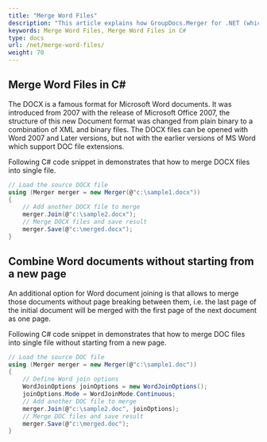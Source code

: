 ```yaml
---
title: "Merge Word Files"
description: "This article explains how GroupDocs.Merger for .NET (which is a part of Conholdate.Total for .NET) can merge Word files."
keywords: Merge Word Files, Merge Word Files in C#
type: docs
url: /net/merge-word-files/
weight: 70
---
```


## Merge Word Files in C#

The DOCX is a famous format for Microsoft Word documents. It was introduced from 2007 with the release of Microsoft Office 2007, the structure of this new Document format was changed from plain binary to a combination of XML and binary files. The DOCX files can be opened with Word 2007 and Later versions, but not with the earlier versions of MS Word which support DOC file extensions.

Following C# code snippet in demonstrates that how to merge DOCX files into single file.

```csharp
// Load the source DOCX file
using (Merger merger = new Merger(@"c:\sample1.docx"))
{
    // Add another DOCX file to merge
    merger.Join(@"c:\sample2.docx");
    // Merge DOCX files and save result
    merger.Save(@"c:\merged.docx");
}
```
  
## Combine Word documents without starting from a new page

An additional option for Word document joining is that allows to merge those documents without page breaking between them, i.e. the last page of the initial document will be merged with the first page of the next document as one page.

Following C# code snippet in demonstrates that how to merge DOC files into single file without starting from a new page.

```csharp
// Load the source DOC file
using (Merger merger = new Merger(@"c:\sample1.doc"))
{
    // Define Word join options
    WordJoinOptions joinOptions = new WordJoinOptions();
    joinOptions.Mode = WordJoinMode.Continuous;
    // Add another DOC file to merge
    merger.Join(@"c:\sample2.doc", joinOptions);
    // Merge DOC files and save result
    merger.Save(@"c:\merged.doc");
}
```

